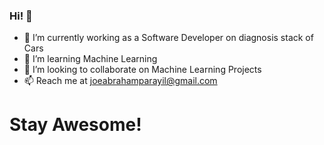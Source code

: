 ### Hi! 👋


- 🔭 I’m currently working as a Software Developer on diagnosis stack of Cars
- 🌱 I’m learning Machine Learning
- 👯 I’m looking to collaborate on Machine Learning Projects
- 📫 Reach me at joeabrahamparayil@gmail.com

# Stay Awesome!

<!--
**Joe-Abraham/Joe-Abraham** is a ✨ _special_ ✨ repository because its `README.md` (this file) appears on your GitHub profile.

Here are some ideas to get you started:

- 🔭 I’m currently working on ...
- 🌱 I’m currently learning ...
- 👯 I’m looking to collaborate on ...
- 🤔 I’m looking for help with ...
- 💬 Ask me about ...
- 📫 How to reach me: ...
- 😄 Pronouns: ...
- ⚡ Fun fact: ...
-->
